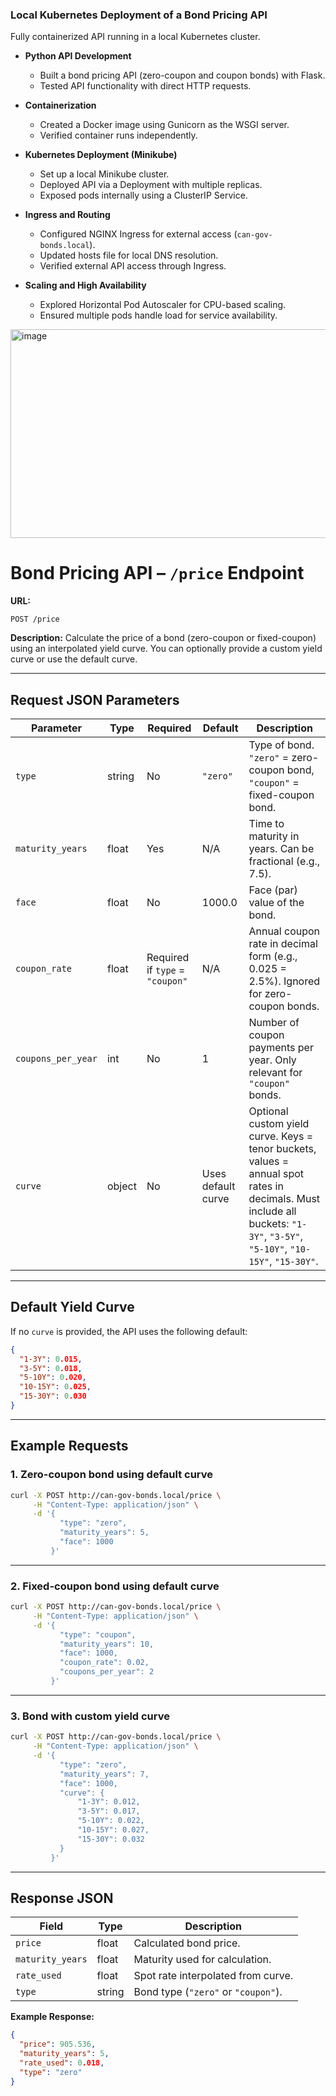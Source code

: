 ### Local Kubernetes Deployment of a Bond Pricing API
Fully containerized API running in a local Kubernetes cluster.

* **Python API Development**

  * Built a bond pricing API (zero-coupon and coupon bonds) with Flask.
  * Tested API functionality with direct HTTP requests.

* **Containerization**

  * Created a Docker image using Gunicorn as the WSGI server.
  * Verified container runs independently.

* **Kubernetes Deployment (Minikube)**

  * Set up a local Minikube cluster.
  * Deployed API via a Deployment with multiple replicas.
  * Exposed pods internally using a ClusterIP Service.

* **Ingress and Routing**

  * Configured NGINX Ingress for external access (`can-gov-bonds.local`).
  * Updated hosts file for local DNS resolution.
  * Verified external API access through Ingress.

* **Scaling and High Availability**

  * Explored Horizontal Pod Autoscaler for CPU-based scaling.
  * Ensured multiple pods handle load for service availability.
<img width="939" height="334" alt="image" src="https://github.com/user-attachments/assets/adfc1f51-0294-4a40-830f-2869583ad454" />

# **Bond Pricing API – `/price` Endpoint**

**URL:**

```
POST /price
```

**Description:**
Calculate the price of a bond (zero-coupon or fixed-coupon) using an interpolated yield curve. You can optionally provide a custom yield curve or use the default curve.

---

## **Request JSON Parameters**

| Parameter          | Type   | Required                        | Default            | Description                                                                                                                                                                 |
| ------------------ | ------ | ------------------------------- | ------------------ | --------------------------------------------------------------------------------------------------------------------------------------------------------------------------- |
| `type`             | string | No                              | `"zero"`           | Type of bond. `"zero"` = zero-coupon bond, `"coupon"` = fixed-coupon bond.                                                                                                  |
| `maturity_years`   | float  | Yes                             | N/A                | Time to maturity in years. Can be fractional (e.g., 7.5).                                                                                                                   |
| `face`             | float  | No                              | 1000.0             | Face (par) value of the bond.                                                                                                                                               |
| `coupon_rate`      | float  | Required if `type` = `"coupon"` | N/A                | Annual coupon rate in decimal form (e.g., 0.025 = 2.5%). Ignored for zero-coupon bonds.                                                                                     |
| `coupons_per_year` | int    | No                              | 1                  | Number of coupon payments per year. Only relevant for `"coupon"` bonds.                                                                                                     |
| `curve`            | object | No                              | Uses default curve | Optional custom yield curve. Keys = tenor buckets, values = annual spot rates in decimals. Must include all buckets: `"1-3Y"`, `"3-5Y"`, `"5-10Y"`, `"10-15Y"`, `"15-30Y"`. |

---

## **Default Yield Curve**

If no `curve` is provided, the API uses the following default:

```json
{
  "1-3Y": 0.015,
  "3-5Y": 0.018,
  "5-10Y": 0.020,
  "10-15Y": 0.025,
  "15-30Y": 0.030
}
```

---

## **Example Requests**

### **1. Zero-coupon bond using default curve**

```bash
curl -X POST http://can-gov-bonds.local/price \
     -H "Content-Type: application/json" \
     -d '{
           "type": "zero",
           "maturity_years": 5,
           "face": 1000
         }'
```

---

### **2. Fixed-coupon bond using default curve**

```bash
curl -X POST http://can-gov-bonds.local/price \
     -H "Content-Type: application/json" \
     -d '{
           "type": "coupon",
           "maturity_years": 10,
           "face": 1000,
           "coupon_rate": 0.02,
           "coupons_per_year": 2
         }'
```

---

### **3. Bond with custom yield curve**

```bash
curl -X POST http://can-gov-bonds.local/price \
     -H "Content-Type: application/json" \
     -d '{
           "type": "zero",
           "maturity_years": 7,
           "face": 1000,
           "curve": {
               "1-3Y": 0.012,
               "3-5Y": 0.017,
               "5-10Y": 0.022,
               "10-15Y": 0.027,
               "15-30Y": 0.032
           }
         }'
```

---

## **Response JSON**

| Field            | Type   | Description                         |
| ---------------- | ------ | ----------------------------------- |
| `price`          | float  | Calculated bond price.              |
| `maturity_years` | float  | Maturity used for calculation.      |
| `rate_used`      | float  | Spot rate interpolated from curve.  |
| `type`           | string | Bond type (`"zero"` or `"coupon"`). |

**Example Response:**

```json
{
  "price": 905.536,
  "maturity_years": 5,
  "rate_used": 0.018,
  "type": "zero"
}
```
